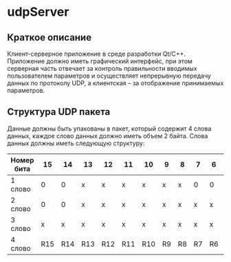 # udpServer

## Краткое описание

Клиент-серверное приложение в среде разработки Qt/C++. Приложение должно иметь графический интерфейс, при этом серверная часть отвечает за контроль правильности вводимых пользователем параметров и осуществляет непрерывную передачу данных по протоколу UDP, а клиентская – за отображение принимаемых параметров. 

## Структура UDP пакета

Данные должны быть упакованы в пакет, который содержит 4 слова данных, каждое слово данных должно иметь объем 2 байта. Слова данных должны иметь следующую структуру:

|Номер бита| 15| 14| 13| 12| 11| 10| 9 | 8 | 7 | 6 | 5 | 4 | 3 | 2 | 1 | 0 |
|----------|---|---|---|---|---|---|---|---|---|---|---|---|---|---|---|---|
|1 слово   | 0 | 0 | x | x | x | x | x | x | 0 | 0 | x | x | x | x | x | x |
|2 слово   | 0 | 0 | x | x | x | x | x | x | x | x | x | x | x | x | x | x |
|3 слово   | x | x | x | x | x | x | x|  x | x | x | x | x | x | x | x | x |
|4 слово   |R15|R14|R13|R12|R11|R10| R9| R8| R7| R6| R5| R4| R3| R2| R1| R0|


